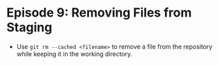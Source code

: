 # Episode 9: Removing Files from Staging

- Use `git rm --cached <filename>` to remove a file from the repository while keeping it in the working directory.